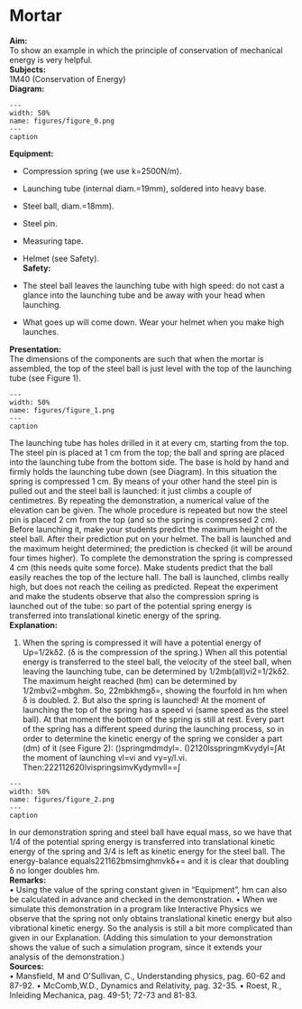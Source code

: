 # Mortar 
    
<b> Aim: </b>  
 To show an example in which the principle of conservation of mechanical energy is very helpful.   
<b> Subjects: </b>  
 1M40 (Conservation of Energy)   
<b> Diagram: </b>  
   
```{figure} figures/figure_0.png  
---  
width: 50%  
name: figures/figure_0.png  
---  
caption  
``` 
     
<b> Equipment: </b>  
 
 *  Compression spring (we use k=2500N/m). 
 *  Launching tube (internal diam.=19mm), soldered into heavy base. 
 *  Steel ball, diam.=18mm). 
 *  Steel pin. 
 *  Measuring tape. 
 *  Helmet (see Safety).   
<b> Safety: </b>  
 
 *  The steel ball leaves the launching tube with high speed: do not cast a glance into the launching tube and be away with your head when launching. 
 *  What goes up will come down. Wear your helmet when you make high launches.
     
<b> Presentation: </b>  
 The dimensions of the components are such that when the mortar is assembled, the top of the steel ball is just level with the top of the launching tube (see Figure 1).      
```{figure} figures/figure_1.png  
---  
width: 50%  
name: figures/figure_1.png  
---  
caption  
``` 
 The launching tube has holes drilled in it at every cm, starting from the top. The steel pin is placed at 1 cm from the top; the ball and spring are placed into the launching tube from the bottom side. The base is hold by hand and firmly holds the launching tube down (see Diagram). In this situation the spring is compressed 1 cm. By means of your other hand the steel pin is pulled out and the steel ball is launched: it just climbs a couple of centimetres. By repeating the demonstration, a numerical value of the elevation can be given. The whole procedure is repeated but now the steel pin is placed 2 cm from the top (and so the spring is compressed 2 cm). Before launching it, make your students predict the maximum height of the steel ball. After their prediction put on your helmet. The ball is launched and the maximum height determined; the prediction is checked (it will be around four times higher). To complete the demonstration the spring is compressed 4 cm (this needs quite some force). Make students predict that the ball easily reaches the top of the lecture hall. The ball is launched, climbs really high, but does not reach the ceiling as predicted. Repeat the experiment and make the students observe that also the compression spring is launched out of the tube: so part of the potential spring energy is transferred into translational kinetic energy of the spring.    
<b> Explanation: </b>  
 1. When the spring is compressed it will have a potential energy of Up=1/2kδ2. (δ is the compression of the spring.) When all this potential energy is transferred to the steel ball, the velocity of the steel ball, when leaving the launching tube, can be determined by 1/2mb(all)vi2=1/2kδ2. The maximum height reached (hm) can be determined by 1/2mbvi2=mbghm. So, 22mbkhmgδ=, showing the fourfold in hm when δ is doubled. 2. But also the spring is launched! At the moment of launching the top of the spring has a speed vi (same speed as the steel ball). At that moment the bottom of the spring is still at rest. Every part of the spring has a different speed during the launching process, so in order to determine the kinetic energy of the spring we consider a part (dm) of it (see Figure 2):  ()springmdmdyl=. ()2120lsspringmKvydyl=∫At the moment of launching vl=vi and vy=y/l.vi. Then:222112620lvispringsimvKydymvll==∫     
```{figure} figures/figure_2.png  
---  
width: 50%  
name: figures/figure_2.png  
---  
caption  
``` 
 In our demonstration spring and steel ball have equal mass, so we have that 1/4 of the potential spring energy is transferred into translational kinetic energy of the spring and 3/4 is left as kinetic energy for the steel ball. The energy-balance equals221162bmsimghmvkδ+= and it is clear that doubling δ no longer doubles hm.   
<b> Remarks: </b>  
 • Using the value of the spring constant given in “Equipment”, hm can also be calculated in advance and checked in the demonstration. • When we simulate this demonstration in a program like Interactive Physics we observe that the spring not only obtains translational kinetic energy but also vibrational kinetic energy. So the analysis is still a bit more complicated than given in our Explanation. (Adding this simulation to your demonstration shows the value of such a simulation program, since it extends your analysis of the demonstration.)   
<b> Sources: </b>  
 • Mansfield, M and O'Sullivan, C., Understanding physics, pag. 60-62 and 87-92. • McComb,W.D., Dynamics and Relativity, pag. 32-35. • Roest, R., Inleiding Mechanica, pag. 49-51; 72-73 and 81-83.  